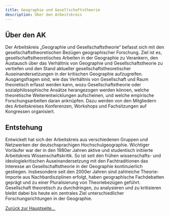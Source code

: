 ```yaml
---
title: Geographie und Gesellschaftstheorie
description: Über den Arbeitskreis
---
```


## Über den AK

Der Arbeitskreis „Geographie und Gesellschaftstheorie“ befasst sich mit den gesellschaftstheoretischen Bezügen geographischer Forschung. Ziel ist es, gesellschaftstheoretisches Arbeiten in der Geographie zu Verankern, den Austausch über das Verhältnis von Geographie und Gesellschaftstheorie zu vertiefen und den Stand aktueller gesellschaftstheoretischer Auseinandersetzungen in der kritischen Geographie aufzugreifen. Ausgangsfragen sind, wie das Verhältnis von Gesellschaft und Raum theoretisch erfasst werden kann, wozu Gesellschaftstheorie oder sozialphilosophische Ansätze herangezogen werden können, welche theoretische Weiterentwicklungen aufscheinen, und welche empirische Forschungsarbeiten daran anknüpfen. Dazu werden von den Mitgliedern des Arbeitskreises Konferenzen, Workshops und Fachsitzungen auf Kongressen organisiert.

## Entstehung

Entwickelt hat sich der Arbeitskreis aus verschiedenen Gruppen und Netzwerken der deutschsprachigen Hochschulgeographie. Wichtiger Vorläufer war der in den 1980er Jahren aktive und studentisch initiierte Arbeitskreis Wissenschaftskritik. So ist seit den frühen wissenschafts- und ideologiekritischen Auseinandersetzung mit den Fachtraditionen das Interesse an Gesellschaftstheorie in der Geographie kontinuierlich gestiegen. Insbesondere seit den 2000er Jahren sind zahlreiche Theorie-Importe aus Nachbardisziplinen erfolgt, haben geographische Fachdebatten geprägt und zu einer Pluralisierung von Theoriebezügen geführt. Gesellschaft theoretisch zu durchdringen, zu analysieren und zu kritisieren bleibt dabei bis heute ein zentrales Ziel unterschiedlicher Forschungsrichtungen in der Geographie.

[Zurück zur Hauptseite...](index.md)
